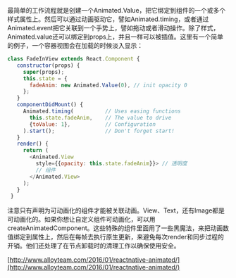 最简单的工作流程就是创建一个Animated.Value，把它绑定到组件的一个或多个样式属性上。然后可以通过动画驱动它，譬如Animated.timing，或者通过Animated.event把它关联到一个手势上，譬如拖动或者滑动操作。除了样式，Animated.value还可以绑定到props上，并且一样可以被插值。这里有一个简单的例子，一个容器视图会在加载的时候淡入显示：  
``` javascript
class FadeInView extends React.Component {   constructor(props) {     super(props);     this.state = {       fadeAnim: new Animated.Value(0), // init opacity 0     };   }   componentDidMount() {     Animated.timing(          // Uses easing functions       this.state.fadeAnim,    // The value to drive       {toValue: 1},           // Configuration     ).start();                // Don't forget start!   }   render() {     return (       <Animated.View                  style={{opacity: this.state.fadeAnim}}> // 透明度         // 组件       </Animated.View>     );   } }
```

注意只有声明为可动画化的组件才能被关联动画。View、Text，还有Image都是可动画化的。如果你想让自定义组件可动画化，可以用createAnimatedComponent。这些特殊的组件里面用了一些黑魔法，来把动画数值绑定到属性上，然后在每帧去执行原生更新，来避免每次render和同步过程的开销。他们还处理了在节点卸载时的清理工作以确保使用安全。

[http://www.alloyteam.com/2016/01/reactnative-animated/](http://www.alloyteam.com/2016/01/reactnative-animated/)
